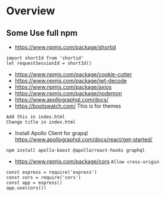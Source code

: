 # Overview
## Some Use full npm 
-   https://www.npmjs.com/package/shortid
```
import shortId from 'shortid'
let requestSessionId = shortId()
```
- https://www.npmjs.com/package/cookie-cutter
- https://www.npmjs.com/package/jwt-decode
- https://www.npmjs.com/package/axios
- https://www.npmjs.com/package/nodemon
- https://www.apollographql.com/docs/
- https://bootswatch.com/  This is for themes
```
Add this in index.html
Change title in index.html
```
- Install Apollo Client for grapql https://www.apollographql.com/docs/react/get-started/
```
npm install apollo-boost @apollo/react-hooks graphql
```
- https://www.npmjs.com/package/cors  `Allow cross-origin`
```
const express = require('express')
const cors = require('cors')
const app = express()
app.use(cors())
```
